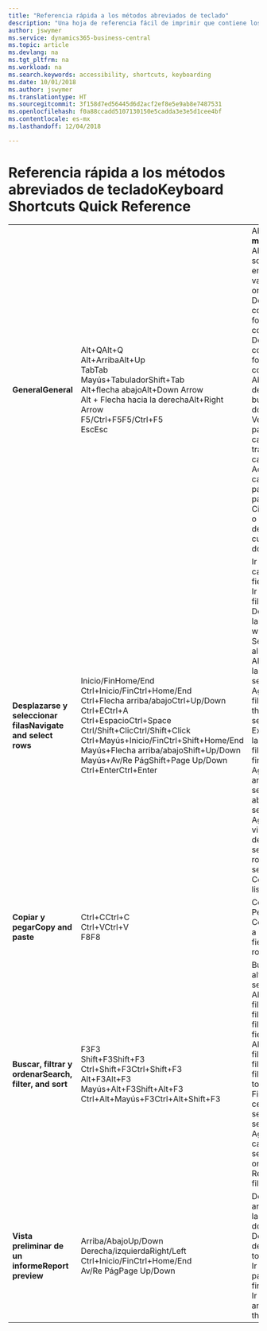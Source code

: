 ```yaml
---
title: "Referencia rápida a los métodos abreviados de teclado"
description: "Una hoja de referencia fácil de imprimir que contiene los métodos abreviados de teclado más populares."
author: jswymer
ms.service: dynamics365-business-central
ms.topic: article
ms.devlang: na
ms.tgt_pltfrm: na
ms.workload: na
ms.search.keywords: accessibility, shortcuts, keyboarding
ms.date: 10/01/2018
ms.author: jswymer
ms.translationtype: HT
ms.sourcegitcommit: 3f158d7ed56445d6d2acf2ef8e5e9ab8e7487531
ms.openlocfilehash: f0a88ccadd5107130150e5cadda3e3e5d1cee4bf
ms.contentlocale: es-mx
ms.lasthandoff: 12/04/2018

---
```


# <a name="keyboard-shortcuts-quick-reference"></a><span data-ttu-id="7f0f9-103">Referencia rápida a los métodos abreviados de teclado</span><span class="sxs-lookup"><span data-stu-id="7f0f9-103">Keyboard Shortcuts Quick Reference</span></span>

||||  
|----------------|-----------|----------------|
|<span data-ttu-id="7f0f9-104">**General**</span><span class="sxs-lookup"><span data-stu-id="7f0f9-104">**General**</span></span>|<span data-ttu-id="7f0f9-105">Alt+Q</span><span class="sxs-lookup"><span data-stu-id="7f0f9-105">Alt+Q</span></span><br /><span data-ttu-id="7f0f9-106">Alt+Arriba</span><span class="sxs-lookup"><span data-stu-id="7f0f9-106">Alt+Up</span></span><br /><span data-ttu-id="7f0f9-107">Tab</span><span class="sxs-lookup"><span data-stu-id="7f0f9-107">Tab</span></span><br /><span data-ttu-id="7f0f9-108">Mayús+Tabulador</span><span class="sxs-lookup"><span data-stu-id="7f0f9-108">Shift+Tab</span></span><br /><span data-ttu-id="7f0f9-109">Alt+flecha abajo</span><span class="sxs-lookup"><span data-stu-id="7f0f9-109">Alt+Down Arrow</span></span><br /><span data-ttu-id="7f0f9-110">Alt + Flecha hacia la derecha</span><span class="sxs-lookup"><span data-stu-id="7f0f9-110">Alt+Right Arrow</span></span><br /><span data-ttu-id="7f0f9-111">F5/Ctrl+F5</span><span class="sxs-lookup"><span data-stu-id="7f0f9-111">F5/Ctrl+F5</span></span><br /><span data-ttu-id="7f0f9-112">Esc</span><span class="sxs-lookup"><span data-stu-id="7f0f9-112">Esc</span></span>|<span data-ttu-id="7f0f9-113">Abrir **Dígame**</span><span class="sxs-lookup"><span data-stu-id="7f0f9-113">Open **Tell me**</span></span><br /><span data-ttu-id="7f0f9-114">Abrir la información sobre herramientas o el error de validación</span><span class="sxs-lookup"><span data-stu-id="7f0f9-114">Open tooltip or validation error</span></span><br /><span data-ttu-id="7f0f9-115">Desplazar el enfoque al control siguiente</span><span class="sxs-lookup"><span data-stu-id="7f0f9-115">Move focus to the next control</span></span><br /><span data-ttu-id="7f0f9-116">Desplazar el enfoque al control anterior</span><span class="sxs-lookup"><span data-stu-id="7f0f9-116">Move focus to the previous control</span></span><br /><span data-ttu-id="7f0f9-117">Abrir un menú desplegable o buscar</span><span class="sxs-lookup"><span data-stu-id="7f0f9-117">Open a drop-down or look up</span></span><br /><span data-ttu-id="7f0f9-118">Ver las transacciones para el valor calculado</span><span class="sxs-lookup"><span data-stu-id="7f0f9-118">See the transactions for calculated value</span></span><br /><span data-ttu-id="7f0f9-119">Actualizar o volver a cargar la página</span><span class="sxs-lookup"><span data-stu-id="7f0f9-119">Refresh/reload page</span></span><br /><span data-ttu-id="7f0f9-120">Cierre la página actual o menú desplegable.</span><span class="sxs-lookup"><span data-stu-id="7f0f9-120">Close the current page or drop-down.</span></span>|
|<span data-ttu-id="7f0f9-121">**Desplazarse y seleccionar filas**</span><span class="sxs-lookup"><span data-stu-id="7f0f9-121">**Navigate and select rows**</span></span>| <span data-ttu-id="7f0f9-122">Inicio/Fin</span><span class="sxs-lookup"><span data-stu-id="7f0f9-122">Home/End</span></span><br /><span data-ttu-id="7f0f9-123">Ctrl+Inicio/Fin</span><span class="sxs-lookup"><span data-stu-id="7f0f9-123">Ctrl+Home/End</span></span> <br /><span data-ttu-id="7f0f9-124">Ctrl+Flecha arriba/abajo</span><span class="sxs-lookup"><span data-stu-id="7f0f9-124">Ctrl+Up/Down</span></span><br /><span data-ttu-id="7f0f9-125">Ctrl+E</span><span class="sxs-lookup"><span data-stu-id="7f0f9-125">Ctrl+A</span></span> <br /><span data-ttu-id="7f0f9-126">Ctrl+Espacio</span><span class="sxs-lookup"><span data-stu-id="7f0f9-126">Ctrl+Space</span></span><br /><span data-ttu-id="7f0f9-127">Ctrl/Shift+Clic</span><span class="sxs-lookup"><span data-stu-id="7f0f9-127">Ctrl/Shift+Click</span></span><br /><span data-ttu-id="7f0f9-128">Ctrl+Mayús+Inicio/Fin</span><span class="sxs-lookup"><span data-stu-id="7f0f9-128">Ctrl+Shift+Home/End</span></span><br /><span data-ttu-id="7f0f9-129">Mayús+Flecha arriba/abajo</span><span class="sxs-lookup"><span data-stu-id="7f0f9-129">Shift+Up/Down</span></span><br /><span data-ttu-id="7f0f9-130">Mayús+Av/Re Pág</span><span class="sxs-lookup"><span data-stu-id="7f0f9-130">Shift+Page Up/Down</span></span><br /><span data-ttu-id="7f0f9-131">Ctrl+Enter</span><span class="sxs-lookup"><span data-stu-id="7f0f9-131">Ctrl+Enter</span></span>| <span data-ttu-id="7f0f9-132">Ir al primer/último campo</span><span class="sxs-lookup"><span data-stu-id="7f0f9-132">Go to first/last field</span></span><br /><span data-ttu-id="7f0f9-133">Ir a la primera/última fila</span><span class="sxs-lookup"><span data-stu-id="7f0f9-133">Go to first/last row</span></span><br /><span data-ttu-id="7f0f9-134">Desplazarse sin perder la selección</span><span class="sxs-lookup"><span data-stu-id="7f0f9-134">Navigate without losing selection</span></span><br /><span data-ttu-id="7f0f9-135">Seleccionar todo</span><span class="sxs-lookup"><span data-stu-id="7f0f9-135">Select all</span></span><br /><span data-ttu-id="7f0f9-136">Alternar la selección de la fila</span><span class="sxs-lookup"><span data-stu-id="7f0f9-136">Toggle row selection</span></span><br /> <span data-ttu-id="7f0f9-137">Agregar la fila o las filas a la selección</span><span class="sxs-lookup"><span data-stu-id="7f0f9-137">Add the row/rows to the selection</span></span><br /><span data-ttu-id="7f0f9-138">Extender la selección a la primera o última fila</span><span class="sxs-lookup"><span data-stu-id="7f0f9-138">Extend selection to first/last row</span></span><br /><span data-ttu-id="7f0f9-139">Agregue una fila arriba/debajo de la selección</span><span class="sxs-lookup"><span data-stu-id="7f0f9-139">Add row above/below to selection</span></span><br /><span data-ttu-id="7f0f9-140">Agregar todas las filas visibles encima o debajo de la selección</span><span class="sxs-lookup"><span data-stu-id="7f0f9-140">Add all visible rows above/below to selection</span></span><br /><span data-ttu-id="7f0f9-141">Centrarse en la lista</span><span class="sxs-lookup"><span data-stu-id="7f0f9-141">Focus out of the list</span></span>|
|<span data-ttu-id="7f0f9-142">**Copiar y pegar**</span><span class="sxs-lookup"><span data-stu-id="7f0f9-142">**Copy and paste**</span></span>|<span data-ttu-id="7f0f9-143">Ctrl+C</span><span class="sxs-lookup"><span data-stu-id="7f0f9-143">Ctrl+C</span></span><br /><span data-ttu-id="7f0f9-144">Ctrl+V</span><span class="sxs-lookup"><span data-stu-id="7f0f9-144">Ctrl+V</span></span><br /><span data-ttu-id="7f0f9-145">F8</span><span class="sxs-lookup"><span data-stu-id="7f0f9-145">F8</span></span>|<span data-ttu-id="7f0f9-146">Copiar filas</span><span class="sxs-lookup"><span data-stu-id="7f0f9-146">Copy rows</span></span><br /><span data-ttu-id="7f0f9-147">Pegar filas</span><span class="sxs-lookup"><span data-stu-id="7f0f9-147">Paste rows</span></span><br /><span data-ttu-id="7f0f9-148">Copiar campo de arriba a la fila actual</span><span class="sxs-lookup"><span data-stu-id="7f0f9-148">Copy field above into current row</span></span>|
|<span data-ttu-id="7f0f9-149">**Buscar, filtrar y ordenar**</span><span class="sxs-lookup"><span data-stu-id="7f0f9-149">**Search, filter, and sort**</span></span>|<span data-ttu-id="7f0f9-150">F3</span><span class="sxs-lookup"><span data-stu-id="7f0f9-150">F3</span></span><br /><span data-ttu-id="7f0f9-151">Shift+F3</span><span class="sxs-lookup"><span data-stu-id="7f0f9-151">Shift+F3</span></span><br /><span data-ttu-id="7f0f9-152">Ctrl+Shift+F3</span><span class="sxs-lookup"><span data-stu-id="7f0f9-152">Ctrl+Shift+F3</span></span><br /><span data-ttu-id="7f0f9-153">Alt+F3</span><span class="sxs-lookup"><span data-stu-id="7f0f9-153">Alt+F3</span></span><br /><span data-ttu-id="7f0f9-154">Mayús+Alt+F3</span><span class="sxs-lookup"><span data-stu-id="7f0f9-154">Shift+Alt+F3</span></span><br /><span data-ttu-id="7f0f9-155">Ctrl+Alt+Mayús+F3</span><span class="sxs-lookup"><span data-stu-id="7f0f9-155">Ctrl+Alt+Shift+F3</span></span>|<span data-ttu-id="7f0f9-156">Búsqueda alternativa</span><span class="sxs-lookup"><span data-stu-id="7f0f9-156">Toggle search</span></span><br /><span data-ttu-id="7f0f9-157">Alternar el panel de filtros; centrarse en los filtros de campo</span><span class="sxs-lookup"><span data-stu-id="7f0f9-157">Toggle filter pane; focus on field filters</span></span><br /><span data-ttu-id="7f0f9-158">Alternar el panel de filtros; centrarse en los filtros de totales</span><span class="sxs-lookup"><span data-stu-id="7f0f9-158">Toggle filter pane; focus on totals filters</span></span><br /><span data-ttu-id="7f0f9-159">Filtrar en el valor de la celda seleccionada</span><span class="sxs-lookup"><span data-stu-id="7f0f9-159">Filter on selected cell value</span></span><br /><span data-ttu-id="7f0f9-160">Agregar un filtro en el campo seleccionado</span><span class="sxs-lookup"><span data-stu-id="7f0f9-160">Add filter on selected field</span></span><br /><span data-ttu-id="7f0f9-161">Restablecer filtros</span><span class="sxs-lookup"><span data-stu-id="7f0f9-161">Reset filters</span></span>|
|<span data-ttu-id="7f0f9-162">**Vista preliminar de un informe**</span><span class="sxs-lookup"><span data-stu-id="7f0f9-162">**Report preview**</span></span>|<span data-ttu-id="7f0f9-163">Arriba/Abajo</span><span class="sxs-lookup"><span data-stu-id="7f0f9-163">Up/Down</span></span><br /><span data-ttu-id="7f0f9-164">Derecha/izquierda</span><span class="sxs-lookup"><span data-stu-id="7f0f9-164">Right/Left</span></span><br /><span data-ttu-id="7f0f9-165">Ctrl+Inicio/Fin</span><span class="sxs-lookup"><span data-stu-id="7f0f9-165">Ctrl+Home/End</span></span><br /><span data-ttu-id="7f0f9-166">Av/Re Pág</span><span class="sxs-lookup"><span data-stu-id="7f0f9-166">Page Up/Down</span></span>|<span data-ttu-id="7f0f9-167">Desplazarse hacia arriba y hacia abajo por la página</span><span class="sxs-lookup"><span data-stu-id="7f0f9-167">Scroll up and down the page</span></span><br /><span data-ttu-id="7f0f9-168">Desplazarse hacia la derecha/izquierda</span><span class="sxs-lookup"><span data-stu-id="7f0f9-168">Scroll to the right/left</span></span> <br /><span data-ttu-id="7f0f9-169">Ir a la primera/última página</span><span class="sxs-lookup"><span data-stu-id="7f0f9-169">Go to the first/last page</span></span><br /><span data-ttu-id="7f0f9-170">Ir a la página anterior/siguiente</span><span class="sxs-lookup"><span data-stu-id="7f0f9-170">Go to the previous/next page</span></span>|

